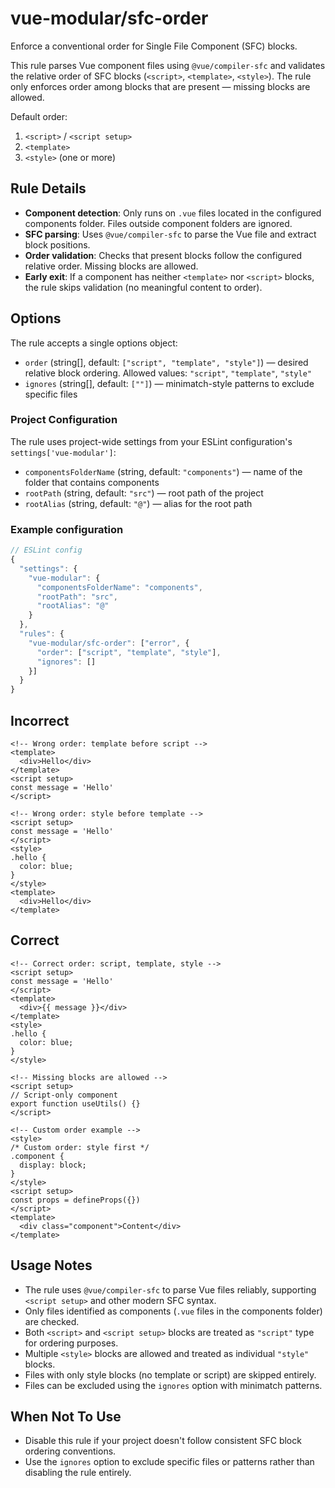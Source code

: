 # vue-modular/sfc-order

Enforce a conventional order for Single File Component (SFC) blocks.

This rule parses Vue component files using `@vue/compiler-sfc` and validates the relative order of SFC blocks (`<script>`, `<template>`, `<style>`). The rule only enforces order among blocks that are present — missing blocks are allowed.

Default order:

1. `<script>` / `<script setup>`
2. `<template>`
3. `<style>` (one or more)

## Rule Details

- **Component detection**: Only runs on `.vue` files located in the configured components folder. Files outside component folders are ignored.
- **SFC parsing**: Uses `@vue/compiler-sfc` to parse the Vue file and extract block positions.
- **Order validation**: Checks that present blocks follow the configured relative order. Missing blocks are allowed.
- **Early exit**: If a component has neither `<template>` nor `<script>` blocks, the rule skips validation (no meaningful content to order).

## Options

The rule accepts a single options object:

- `order` (string[], default: `["script", "template", "style"]`) — desired relative block ordering. Allowed values: `"script"`, `"template"`, `"style"`
- `ignores` (string[], default: `[""]`) — minimatch-style patterns to exclude specific files

### Project Configuration

The rule uses project-wide settings from your ESLint configuration's `settings['vue-modular']`:

- `componentsFolderName` (string, default: `"components"`) — name of the folder that contains components
- `rootPath` (string, default: `"src"`) — root path of the project
- `rootAlias` (string, default: `"@"`) — alias for the root path

### Example configuration

```js
// ESLint config
{
  "settings": {
    "vue-modular": {
      "componentsFolderName": "components",
      "rootPath": "src",
      "rootAlias": "@"
    }
  },
  "rules": {
    "vue-modular/sfc-order": ["error", {
      "order": ["script", "template", "style"],
      "ignores": []
    }]
  }
}
```

## Incorrect

```vue
<!-- Wrong order: template before script -->
<template>
  <div>Hello</div>
</template>
<script setup>
const message = 'Hello'
</script>
```

```vue
<!-- Wrong order: style before template -->
<script setup>
const message = 'Hello'
</script>
<style>
.hello {
  color: blue;
}
</style>
<template>
  <div>Hello</div>
</template>
```

## Correct

```vue
<!-- Correct order: script, template, style -->
<script setup>
const message = 'Hello'
</script>
<template>
  <div>{{ message }}</div>
</template>
<style>
.hello {
  color: blue;
}
</style>
```

```vue
<!-- Missing blocks are allowed -->
<script setup>
// Script-only component
export function useUtils() {}
</script>
```

```vue
<!-- Custom order example -->
<style>
/* Custom order: style first */
.component {
  display: block;
}
</style>
<script setup>
const props = defineProps({})
</script>
<template>
  <div class="component">Content</div>
</template>
```

## Usage Notes

- The rule uses `@vue/compiler-sfc` to parse Vue files reliably, supporting `<script setup>` and other modern SFC syntax.
- Only files identified as components (`.vue` files in the components folder) are checked.
- Both `<script>` and `<script setup>` blocks are treated as `"script"` type for ordering purposes.
- Multiple `<style>` blocks are allowed and treated as individual `"style"` blocks.
- Files with only style blocks (no template or script) are skipped entirely.
- Files can be excluded using the `ignores` option with minimatch patterns.

## When Not To Use

- Disable this rule if your project doesn't follow consistent SFC block ordering conventions.
- Use the `ignores` option to exclude specific files or patterns rather than disabling the rule entirely.
